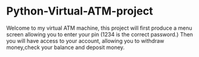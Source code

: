 # Python-Virtual-ATM-project
Welcome to my virtual ATM machine, this project will first produce a menu screen allowing you to enter your pin (1234 is the correct password.)
Then you will have access to your  account, allowing you to withdraw money,check your balance and deposit money.
